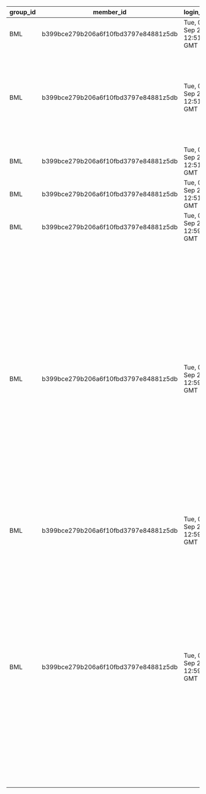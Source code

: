 | group_id | member_id                            | login_time                    | login_status | role | created_at                    | json                                                                                                                                                                                                                                                                                                                           | content                                                                                                                                                                                                                                                                                                                                                                           | attachment                                                                                                    | website                          | phone          | service_name     | service_id        | service_provider        | document_link                                                                                                                            | category | udf1 | udf2 | udf3 |
| -------- | ------------------------------------ | ----------------------------- | ------------ | ---- | ----------------------------- | ------------------------------------------------------------------------------------------------------------------------------------------------------------------------------------------------------------------------------------------------------------------------------------------------------------------------------ | --------------------------------------------------------------------------------------------------------------------------------------------------------------------------------------------------------------------------------------------------------------------------------------------------------------------------------------------------------------------------------- | ------------------------------------------------------------------------------------------------------------- | -------------------------------- | -------------- | ---------------- | ----------------- | ----------------------- | ---------------------------------------------------------------------------------------------------------------------------------------- | -------- | ---- | ---- | ---- |
| BML      | b399bce279b206a6f10fbd3797e84881z5db | Tue, 01 Sep 2020 12:51:28 GMT | 1            | bot  | Tue, 01 Sep 2020 12:51:28 GMT |                                                                                                                                                                                                                                                                                                                                | What can I ask?                                                                                                                                                                                                                                                                                                                                                                   | NULL                                                                                                          | NULL                             | NULL           | NULL             | NULL              | NULL                    | NULL                                                                                                                                     |          | NULL | NULL | NULL |
| BML      | b399bce279b206a6f10fbd3797e84881z5db | Tue, 01 Sep 2020 12:51:28 GMT |              | user | Tue, 01 Sep 2020 12:52:28 GMT |                                                                                                                                                                                                                                                                                                                                | Welcome to zConnectAI. You can ask me about your <br>benefits and COVID-19 related questions. For example:                                                                                                                                                                                                                                                                        | How to download my benefit document?,<br>Can I get tested for COVID-19?, <br>Who is my telemedicine provider? | NULL                             | NULL           | NULL             | NULL              | NULL                    | NULL                                                                                                                                     |          | NULL | NULL | NULL |
| BML      | b399bce279b206a6f10fbd3797e84881z5db | Tue, 01 Sep 2020 12:51:28 GMT |              | bot  | Tue, 01 Sep 2020 12:53:00 GMT |                                                                                                                                                                                                                                                                                                                                | How to download my benefit document?                                                                                                                                                                                                                                                                                                                                              |                                                                                                               | NULL                             | NULL           | NULL             | NULL              | NULL                    | NULL                                                                                                                                     |          | NULL | NULL | NULL |
| BML      | b399bce279b206a6f10fbd3797e84881z5db | Tue, 01 Sep 2020 12:51:28 GMT |              | bot  | Tue, 01 Sep 2020 12:54:28 GMT |                                                                                                                                                                                                                                                                                                                                | NULL                                                                                                                                                                                                                                                                                                                                                                              | NULL                                                                                                          | NULL                             | NULL           | NULL             | NULL              | NULL                    | https://zphemployee.awsapps.com/workdocs/index.html#/share/document<br>/41906beb2cc4f1871fdffe17fa80f0378d8abaf25391eccf334c23c1a06b3e5d |          | NULL | NULL | NULL |
| BML      | b399bce279b206a6f10fbd3797e84881z5db | Tue, 01 Sep 2020 12:59:00 GMT | 1            | bot  | Tue, 01 Sep 2020 12:59:00 GMT |                                                                                                                                                                                                                                                                                                                                | What is my Out of Pocket?                                                                                                                                                                                                                                                                                                                                                         |                                                                                                               | NULL                             | NULL           | NULL             | NULL              | NULL                    | NULL                                                                                                                                     |          | NULL | NULL | NULL |
| BML      | b399bce279b206a6f10fbd3797e84881z5db | Tue, 01 Sep 2020 12:59:00 GMT |              | bot  | Tue, 01 Sep 2020 13:00:02 GMT |                                                                                                                                                                                                                                                                                                                                | For in network providers, the individual out of pocket limit is <br>$3,000 and the family out of pocket limit is $6,000. The out-of-pocket <br>limit is the most you could pay in a year for covered services. <br>If you have other family members in this plan, they have to meet their <br>own out-of-pocket limits until the overall family out-of-pocket limit has been met. | NULL                                                                                                          | NULL                             | NULL           | NULL             | NULL              | NULL                    | NULL                                                                                                                                     |          | NULL | NULL | NULL |
| BML      | b399bce279b206a6f10fbd3797e84881z5db | Tue, 01 Sep 2020 12:59:00 GMT |              | bot  | Tue, 01 Sep 2020 13:01:02 GMT |                                                                                                                                                                                                                                                                                                                                | Who is my Concierge Service provider?                                                                                                                                                                                                                                                                                                                                             | NULL                                                                                                          | NULL                             | NULL           | NULL             | NULL              | NULL                    | NULL                                                                                                                                     |          | NULL | NULL | NULL |
| BML      | b399bce279b206a6f10fbd3797e84881z5db | Tue, 01 Sep 2020 12:59:00 GMT |              | bot  | Tue, 01 Sep 2020 13:02:02 GMT | {<br> <br>"website"<br>:<br> <br>"https://benefitmanagementllc.com"<br>,<br> <br>"phone"<br>:<br> <br>"1-800-290-1368"<br>,<br> <br>"service_name"<br>:<br> <br>"customer service"<br>,<br> <br>"service_id"<br>:<br> <br>"CONCIERGE_SERVICE"<br>,<br> <br>"service_provider"<br>:<br> <br>"BENEFIT MANAGEMENT, LLC"<br> <br>} | NULL                                                                                                                                                                                                                                                                                                                                                                              | NULL                                                                                                          | https://benefitmanagementllc.com | 1-800-290-1368 | customer service | CONCIERGE_SERVICE | BENEFIT MANAGEMENT, LLC | NULL                                                                                                                                     |          | NULL | NULL | NULL |
